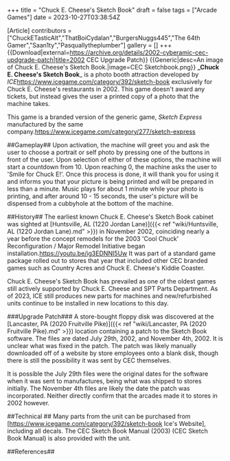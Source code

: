 +++
title = "Chuck E. Cheese's Sketch Book"
draft = false
tags = ["Arcade Games"]
date = 2023-10-27T03:38:54Z

[Article]
contributors = ["ChuckETasticAlt","ThatBoiCydalan","BurgersNuggs445","The 64th Gamer","Saan1ty","Pasquallytheplumber"]
gallery = []
+++
{{Download|external=https://archive.org/details/2002-cyberamic-cec-updgrade-patch|title=2002 CEC Upgrade Patch}}
{{Generic|desc=An image of Chuck E. Cheese's Sketch Book.|image=CEC Sketchbook.png}}
**_Chuck E. Cheese's Sketch Book**_ is a photo booth attraction developed by _ICE_<ref>https://www.icegame.com/category/392/sketch-book</ref> exclusively for Chuck E. Cheese's restaurants in 2002. This game doesn't award any tickets, but instead gives the user a printed copy of a photo that the machine takes.

This game is a branded version of the generic game, _Sketch Express_ manufactured by the same company.<ref>https://www.icegame.com/category/277/sketch-express</ref>

##Gameplay##
Upon activation, the machine will greet you and ask the user to choose a portrait or self photo by pressing one of the buttons in front of the user. Upon selection of either of these options, the machine will start a countdown from 10. Upon reaching 0, the machine asks the user to 'Smile for Chuck E!'. Once this process is done, it will thank you for using it and informs you that your picture is being printed and will be prepared in less than a minute. Music plays for about 1 minute while your photo is printing, and after around 10 - 15 seconds, the user's picture will be dispensed from a cubbyhole at the bottom of the machine.

##History##
The earliest known Chuck E. Cheese's Sketch Book cabinet was sighted at [Huntsville, AL (1220 Jordan Lane)]({{< ref "wiki/Huntsville, AL (1220 Jordan Lane).md" >}}) in November 2002, coinciding nearly a year before the concept remodels for the 2003 'Cool Chuck' Reconfiguration / Major Remodel Initiative began installation.<ref>https://youtu.be/ig3EDNNI5Uw</ref> It was part of a standard game package rolled out to stores that year that included other CEC branded games such as Country Acres and Chuck E. Cheese's Kiddie Coaster.

Chuck E. Cheese's Sketch Book has prevailed as one of the oldest games still actively supported by Chuck E. Cheese and SPT Parts Department. As of 2023, ICE still produces new parts for machines and new/refurbished units continue to be installed in new locations to this day. 

###Upgrade Patch###
A store-bought floppy disk was discovered at the [Lancaster, PA (2020 Fruitville Pike)]({{< ref "wiki/Lancaster, PA (2020 Fruitville Pike).md" >}}) location containing a patch to the Sketch Book software. The files are dated July 29th, 2002, and November 4th, 2002. It is unclear what was fixed in the patch. The patch was likely manually downloaded off of a website by store employees onto a blank disk, though there is still the possibility it was sent by CEC themselves.

It is possible the July 29th files were the original dates for the software when it was sent to manufactures, being what was shipped to stores initially. The November 4th files are likely the date the patch was incorporated. Neither directly confirm that the arcades made it to stores in 2002 however.

##Technical ##
Many parts from the unit can be purchased from [https://www.icegame.com/category/392/sketch-book Ice's Website], including all decals. The CEC Sketch Book Manual (2003) (CEC Sketch Book Manual) is also provided with the unit.




##References##
<references />